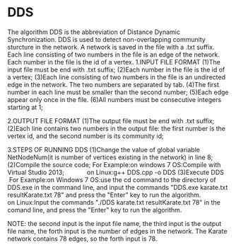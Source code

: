 # DDS
The algorithm DDS is the abbreviation of Distance Dynamic Synchronization. DDS is used to detect non-overlapping community sturcture in the network. A network is saved in the file with a .txt suffix. Each line consisting of two numbers in the file is an edge of the network. Each number in the file is the id of a vertex.
1.INPUT FILE FORMAT
(1)The input file must be end with .txt suffix;
(2)Each number in the file is the id of a vertex;
(3)Each line consisting of two numbers in the file is an undirected edge in the network. The two numbers are separated by tab.
(4)The first number in each line must be smaller than the second number;
(5)Each edge appear only once in the file.
(6)All numbers must be consecutive integers starting at 1;
  
2.OUTPUT FILE FORMAT
(1)The output file must be end with .txt suffix;
(2)Each line contains two numbers in the output file: the first number is the vertex id, and the second number is its community id;
  
3.STEPS OF RUNNING DDS
(1)Change the value of global variable NetNodeNum(it is number of vertices existing in the network) in line 8;
(2)Compile the source code;
  For Example:on windows 7 OS:Compile with Virtual Studio 2013;
              on Linux:g++ DDS.cpp -o DDS
(3)Execute DDS
  For Example:on Windows 7 OS:use the cd command to the directory of DDS.exe in the command line, and input the commands "DDS.exe karate.txt resultKarate.txt 78" and press the "Enter" key to run the algorithm.
              on Linux:Input the commands "./DDS karate.txt resultKarate.txt 78" in the comand line, and press the "Enter" key to run the algorithm.

NOTE:
the second input is the input file name, the third input is the output file name, the forth input is the number of edges in the network. The Karate network contains 78 edges, so the forth input is 78.

